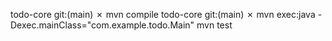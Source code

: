 todo-core git:(main) ✗ mvn compile
todo-core git:(main) ✗ mvn exec:java -Dexec.mainClass="com.example.todo.Main"
mvn test
